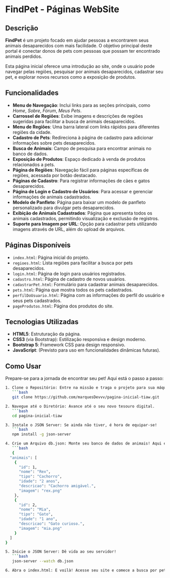 # FindPet - Páginas WebSite

## Descrição

**FindPet** é um projeto focado em ajudar pessoas a encontrarem seus animais desaparecidos com mais facilidade. O objetivo principal deste portal é conectar donos de pets com pessoas que possam ter encontrado animais perdidos.

Esta página inicial oferece uma introdução ao site, onde o usuário pode navegar pelas regiões, pesquisar por animais desaparecidos, cadastrar seu pet, e explorar novos recursos como a exposição de produtos.

## Funcionalidades

- **Menu de Navegação**: Inclui links para as seções principais, como _Home_, _Sobre_, _Fórum_, _Meus Pets_.
- **Carrossel de Regiões**: Exibe imagens e descrições de regiões sugeridas para facilitar a busca de animais desaparecidos.
- **Menu de Regiões**: Uma barra lateral com links rápidos para diferentes regiões da cidade.
- **Cadastro de Pets**: Redireciona à página de cadastro para adicionar informações sobre pets desaparecidos.
- **Busca de Animais**: Campo de pesquisa para encontrar animais no banco de dados.
- **Exposição de Produtos**: Espaço dedicado à venda de produtos relacionados a pets.
- **Página de Regiões**: Navegação fácil para páginas específicas de regiões, acessada por botão destacado.
- **Páginas de Cadastro**: Para registrar informações de cães e gatos desaparecidos.
- **Página de Login e Cadastro de Usuários**: Para acessar e gerenciar informações de animais cadastrados.
- **Modelo de Panfleto**: Página para baixar um modelo de panfleto personalizado para divulgar pets desaparecidos.
- **Exibição de Animais Cadastrados**: Página que apresenta todos os animais cadastrados, permitindo visualização e exclusão de registros.
- **Suporte para Imagem por URL**: Opção para cadastrar pets utilizando imagens através de URL, além do upload de arquivos.

## Páginas Disponíveis

- `index.html`: Página inicial do projeto.
- `regioes.html`: Lista regiões para facilitar a busca por pets desaparecidos.
- `login.html`: Página de login para usuários registrados.
- `cadastro.html`: Página de cadastro de novos usuários.
- `cadastrarPet.html`: Formulário para cadastrar animais desaparecidos.
- `pets.html`: Página que mostra todos os pets cadastrados.
- `perfilDoUsuario.html`: Página com as informações do perfil do usuário e seus pets cadastrados.
- `pageProdutos.html`: Página dos produtos do site.

## Tecnologias Utilizadas

- **HTML5**: Estruturação da página.
- **CSS3** (via Bootstrap): Estilização responsiva e design moderno.
- **Bootstrap 5**: Framework CSS para design responsivo.
- **JavaScript**: (Previsto para uso em funcionalidades dinâmicas futuras).

## Como Usar

Prepare-se para a jornada de encontrar seu pet! Aqui está o passo a passo:

````bash
1. Clone o Repositório: Entre na missão e traga o projeto para sua máquina local!
   ```bash
   git clone https://github.com/marquesDevvv/pagina-inicial-tiaw.git

````

````bash
2. Navegue até o Diretório: Avance até o seu novo tesouro digital.
   ```bash
   cd pagina-inicial-tiaw
````

````bash
3. Instale o JSON Server: Se ainda não tiver, é hora de equipar-se!
   ```bash
   npm install -g json-server
````

````bash
4. Crie um Arquivo db.json: Monte seu banco de dados de animais! Aqui está um exemplo para começar:
   ```bash
   {
  "animais": [
    {
      "id": 1,
      "nome": "Rex",
      "tipo": "Cachorro",
      "idade": "2 anos",
      "descricao": "Cachorro amigável.",
      "imagem": "rex.png"
    },
    {
      "id": 2,
      "nome": "Mia",
      "tipo": "Gato",
      "idade": "1 ano",
      "descricao": "Gato curioso.",
      "imagem": "mia.png"
    }
  ]
}
````

````bash
5. Inicie o JSON Server: Dê vida ao seu servidor!
   ```bash
   json-server --watch db.json
````

```bash
6. Abra o index.html: E voilà! Acesse seu site e comece a busca por pets desaparecidos!
```
